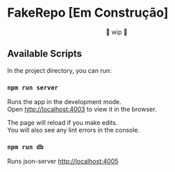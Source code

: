 # FakeRepo [Em Construção]



<p align="center">
🚧 wip 🚧
</p>

## Available Scripts

In the project directory, you can run:

### `npm run server`

Runs the app in the development mode.\
Open [http://localhost:4003](http://localhost:4003) to view it in the browser.

The page will reload if you make edits.\
You will also see any lint errors in the console.

### `npm run db`

Runs json-server [http://localhost:4005](http://localhost:4005)
